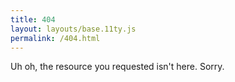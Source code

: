```yaml
---
title: 404
layout: layouts/base.11ty.js
permalink: /404.html
---
```


Uh oh, the resource you requested isn't here. Sorry.
